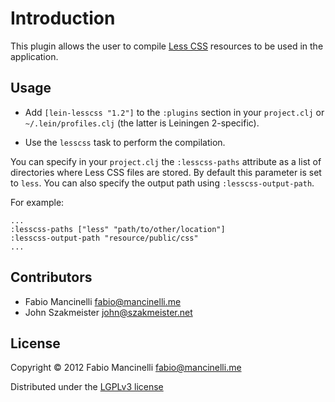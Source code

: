 # Introduction

This plugin allows the user to compile [Less CSS](http://lesscss.org/) resources
to be used in the application.

## Usage

* Add `[lein-lesscss "1.2"]` to the  `:plugins` section in your `project.clj` or `~/.lein/profiles.clj` (the latter is Leiningen 2-specific).

* Use the `lesscss` task to perform the compilation.

You can specify in your `project.clj` the `:lesscss-paths` attribute as a list
of directories where Less CSS files are stored. By default this parameter is set
to `less`.  You can also specify the output path using `:lesscss-output-path`.

For example:

    ...
    :lesscss-paths ["less" "path/to/other/location"]
    :lesscss-output-path "resource/public/css"
    ...

## Contributors

* Fabio Mancinelli <fabio@mancinelli.me>
* John Szakmeister <john@szakmeister.net>

## License

Copyright © 2012 Fabio Mancinelli <fabio@mancinelli.me>

Distributed under the [LGPLv3 license](http://www.gnu.org/licenses/lgpl-3.0.en.html)
